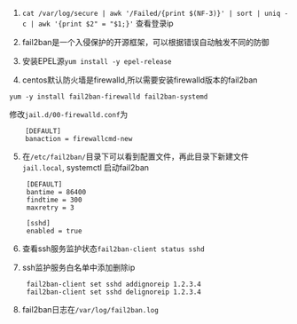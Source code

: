 1. `cat /var/log/secure | awk '/Failed/{print $(NF-3)}' | sort | uniq -c | awk '{print $2" = "$1;}'` 查看登录ip

2. fail2ban是一个入侵保护的开源框架，可以根据错误自动触发不同的防御

3. 安装EPEL源`yum install -y epel-release`

4. centos默认防火墙是firewalld,所以需要安装firewalld版本的fail2ban 

`yum -y install fail2ban-firewalld fail2ban-systemd`

修改`jail.d/00-firewalld.conf`为

        [DEFAULT]
        banaction = firewallcmd-new

5. 在`/etc/fail2ban/`目录下可以看到配置文件，再此目录下新建文件`jail.local`, systemctl 启动fail2ban


        [DEFAULT]
        bantime = 86400
        findtime = 300
        maxretry = 3

        [sshd]
        enabled = true


6. 查看ssh服务监护状态`fail2ban-client status sshd`

7. ssh监护服务白名单中添加删除ip

        fail2ban-client set sshd addignoreip 1.2.3.4
        fail2ban-client set sshd delignoreip 1.2.3.4

8. fail2ban日志在`/var/log/fail2ban.log`
